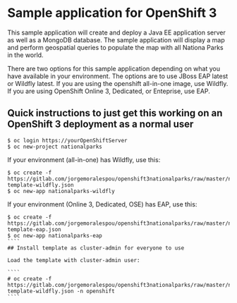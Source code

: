 # Sample application for OpenShift 3

This sample application will create and deploy a Java EE application server as well as a MongoDB database.  The sample application will display a map and perform geospatial queries to populate the map with all Nationa Parks in the world.

There are two options for this sample application depending on what you have available in your environment.  The options are to use JBoss EAP latest or Wildfly latest.  If you are using the openshift all-in-one image, use Wildfly.  If you are using OpenShift Online 3, Dedicated, or Enteprise, use EAP.

## Quick instructions to just get this working on an OpenShift 3 deployment as a normal user

````
$ oc login https://yourOpenShiftServer
$ oc new-project nationalparks
````
If your environment (all-in-one) has Wildfly, use this:
`````
$ oc create -f https://gitlab.com/jorgemoralespou/openshift3nationalparks/raw/master/nationalparks-template-wildfly.json
$ oc new-app nationalparks-wildfly
`````
If your environment (Online 3, Dedicated, OSE) has EAP, use this:
`````
$ oc create -f https://gitlab.com/jorgemoralespou/openshift3nationalparks/raw/master/nationalparks-template-eap.json
$ oc new-app nationalparks-eap
````
## Install template as cluster-admin for everyone to use

Load the template with cluster-admin user:

````
# oc create -f https://gitlab.com/jorgemoralespou/openshift3nationalparks/raw/master/nationalparks-template-wildfly.json -n openshift
````

